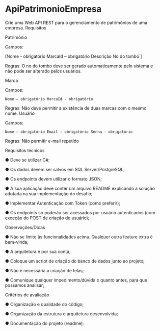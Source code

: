# ApiPatrimonioEmpresa

Crie uma Web API REST para o gerenciamento de patrimônios de uma empresa.
Requisitos

Patrimônio

Campos:

[Nome - obrigatório
MarcaId – obrigatório
Descrição
No do tombo`]

Regras: O no do tombo deve ser gerado automaticamente pelo sistema e não pode ser
alterado pelos usuários.

Marca

Campos:

`Nome – obrigatório
MarcaId - obrigatório`

Regras: Não deve permitir a existência de duas marcas com o mesmo nome.
Usuário

Campos:

`Nome – obrigatório
Email – obrigatório
Senha - obrigatório`

Regras: Não permitir e-mail repetido

Requisitos técnicos

● Deve se utilizar C#;

● Os dados devem ser salvos em SQL Server/PostgreSQL;

● Os endpoints devem utilizar o formato JSON;

● A sua aplicação deve conter um arquivo README explicando a solução adotada na sua
implementação do desafio;

● Implementar Autenticação com Token (como preferir);

● Os endpoints só poderão ser acessados por usuário autenticados (com exceção do POST de
criação de usuário);

Observações/Dicas

● Não se limite às funcionalidades acima. Qualquer outra feature extra é bem-vinda;

● A arquitetura é por sua conta;

● Coloque um script de criação do banco de dados junto ao projeto;

● Não é necessária a criação de telas;

● Comunique qualquer impedimento/dúvida o quanto antes, para que possamos analisar;

Critérios de avaliação

● Organização e qualidade do código;

● Organização da estrutura e arquitetura desenvolvida;

● Documentação do projeto (readme);
